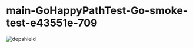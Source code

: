 # main-GoHappyPathTest-Go-smoke-test-e43551e-709

![depshield](https://depshield.sonatype.org/badges/depshield-prod/main-GoHappyPathTest-Go-smoke-test-e43551e-709/depshield.svg)